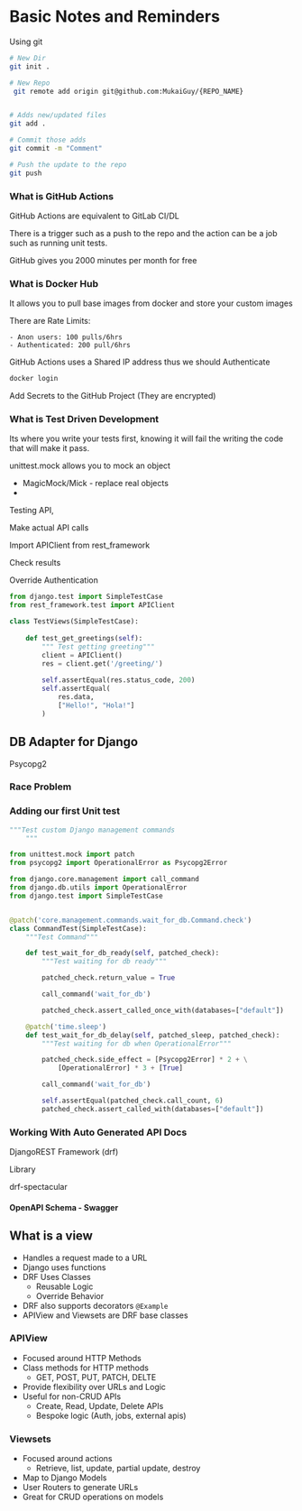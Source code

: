# Basic Notes and Reminders

Using git

```bash
# New Dir
git init .

# New Repo
 git remote add origin git@github.com:MukaiGuy/{REPO_NAME}


# Adds new/updated files
git add .

# Commit those adds
git commit -m "Comment"

# Push the update to the repo
git push 

```



### What is GitHub Actions

GitHub Actions are equivalent to GitLab CI/DL

There is a trigger such as a push to the repo and the action can be a job such as running unit tests.

GitHub gives you 2000 minutes per month for free



### What is Docker Hub

It allows you to pull base images from docker and store your custom images

There are Rate Limits:

	- Anon users: 100 pulls/6hrs
	- Authenticated: 200 pull/6hrs



GitHub Actions uses a Shared IP address thus we should Authenticate

```bash
docker login 
```

Add Secrets to the GitHub Project (They are encrypted) 



### What is Test Driven Development

Its where you write your tests first, knowing it will fail the writing the code that will make it pass.

 



unittest.mock allows you to mock an object

- MagicMock/Mick - replace real objects
-  



Testing API, 

Make actual API calls

Import APIClient from rest_framework

Check results

Override Authentication



```py
from django.test import SimpleTestCase
from rest_framework.test import APIClient

class TestViews(SimpleTestCase):
    
    def test_get_greetings(self):
        """ Test getting greeting"""
        client = APIClient()
        res = client.get('/greeting/')
        
        self.assertEqual(res.status_code, 200)
        self.assertEqual(
        	res.data,
            ["Hello!", "Hola!"]
        )
```



## DB Adapter for Django

Psycopg2



### Race Problem



### Adding our first Unit test

```python
"""Test custom Django management commands
    """

from unittest.mock import patch
from psycopg2 import OperationalError as Psycopg2Error

from django.core.management import call_command
from django.db.utils import OperationalError
from django.test import SimpleTestCase


@patch('core.management.commands.wait_for_db.Command.check')
class CommandTest(SimpleTestCase):
    """Test Command"""

    def test_wait_for_db_ready(self, patched_check):
        """Test waiting for db ready"""

        patched_check.return_value = True

        call_command('wait_for_db')

        patched_check.assert_called_once_with(databases=["default"])

    @patch('time.sleep')
    def test_wait_for_db_delay(self, patched_sleep, patched_check):
        """Test waiting for db when OperationalError"""

        patched_check.side_effect = [Psycopg2Error] * 2 + \
            [OperationalError] * 3 + [True]

        call_command('wait_for_db')

        self.assertEqual(patched_check.call_count, 6)
        patched_check.assert_called_with(databases=["default"])

```





### Working With Auto Generated API Docs

DjangoREST Framework (drf)

Library

drf-spectacular 



#### OpenAPI Schema - Swagger



## What is a view

- Handles a request made to a URL
- Django uses functions
- DRF Uses Classes
  - Reusable Logic
  - Override Behavior
- DRF also supports decorators `@Example`
- APIView and Viewsets are DRF base classes

### APIView

- Focused around HTTP Methods
- Class methods for HTTP methods
  - GET, POST, PUT, PATCH, DELTE
- Provide flexibility over URLs and Logic
- Useful for non-CRUD APIs
  - Create, Read, Update, Delete APIs
  - Bespoke logic (Auth, jobs, external apis)

### Viewsets

- Focused around actions
  - Retrieve, list, update, partial update, destroy
- Map to Django Models
- User Routers to generate URLs
- Great for CRUD operations on models